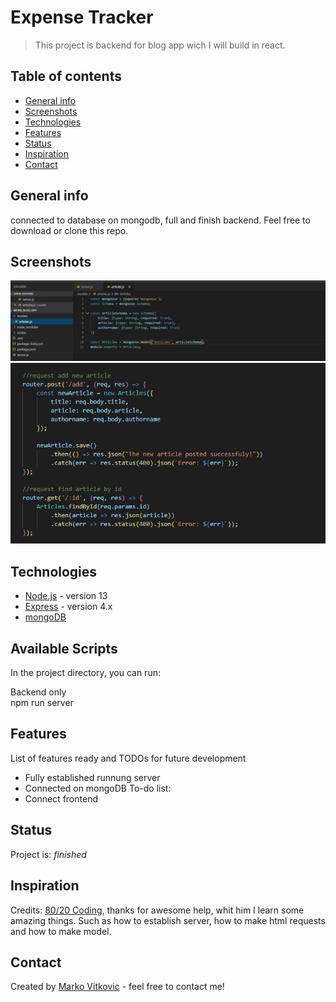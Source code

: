# Expense Tracker
> This project is backend for blog app wich I will build in react.

## Table of contents
* [General info](#general-info)
* [Screenshots](#screenshots)
* [Technologies](#technologies)
* [Features](#features)
* [Status](#status)
* [Inspiration](#inspiration)
* [Contact](#contact)

## General info
connected to database on mongodb, full and finish backend. Feel free to download or clone this repo.

## Screenshots
![](https://github.com/MarkoVitkovic/node.js_express_mongoDB-backend_for_blog_app/blob/master/img1.png)
![](https://github.com/MarkoVitkovic/node.js_express_mongoDB-backend_for_blog_app/blob/master/img2.png)

## Technologies
* [Node.js](https://nodejs.org/en/docs/) - version 13
* [Express](https://expressjs.com/en/api.html) - version 4.x
* [mongoDB](https://www.mongodb.com/cloud/atlas/lp/try2?utm_source=google&utm_campaign=gs_footprint_row_search_brand_atlas_desktop&utm_term=mongodb&utm_medium=cpc_paid_search&utm_ad=e&gclid=EAIaIQobChMIubLRzaa06AIVArDtCh2MgwEKEAAYASAAEgLyjvD_BwE)

## Available Scripts

In the project directory, you can run:

 Backend only<br/>
 npm run server<br/>
 

## Features
List of features ready and TODOs for future development
* Fully established runnung server
* Connected on mongoDB 
To-do list:
* Connect frontend

## Status
Project is: _finished_

## Inspiration
Credits: [80/20 Coding](https://www.youtube.com/user/TechGuyWeb), thanks for awesome help, whit him I learn some amazing things. Such as how to establish server, how to make html requests and how to make model. 

## Contact
Created by [Marko Vitkovic](https://github.com/MarkoVitkovic) - feel free to contact me!
